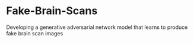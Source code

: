 # Fake-Brain-Scans
Developing a generative adversarial network model that learns to produce fake brain scan images
